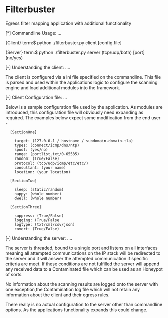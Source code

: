 Filterbuster
============

Egress filter mapping application with additional functionality

  [*] Commandline Usage: ...
  
  {Client}  term:$ python ./filterbuster.py client [config.file]
  
  {Server}  term:$ python ./filterbuster.py server (tcp/udp/both) [port] (no/yes)

  [-] Understanding the client: ....

  The client is configured via a ini file specified on the commandline. This file is parsed 
  and used within the applications logic to configure the scanning engine and load additional
  modules into the framework.
  
  [-] Client Configuration file: ...

  Below is a sample configuration file used by the application. As modules are introduced, this
  configuration file will obviously need expanding as required. The examples below expect some
  modification from the end user -

  
      [SectionOne]
        
        target: (127.0.0.1 / hostname / subdomain.domain.tla)
        types: (connect/icmp/dns/ntp)
        spoof: (yes/no)
        range: (portlist.txt/0-65535)
        random: (True/False)
        protocol: (tcp/udp/icmp/etc/etc/)
        consultant: (your name)
        location: (your location)
      
      [SectionTwo]
      
        sleep: (static/random)
        nappy: (whole number)
        dwell: (whole number)
      
      [SectionThree]
      
        suppress: (True/False)
        logging: (True/False
        logtype: (txt/xml/csv/json)
        covert: (True/False)

  
  [-] Understanding the server: ....
  
  The server is threaded, bound to a single port and listens on all interfaces meaning all attempted 
  communications on the IP stack will be redirected to the server and it will answer the attempted 
  communication if specific criteria are meet. If these conditions are not fulfilled the server will 
  append any received data to a Contaminated file which can be used as an Honeypot of sorts.
  
  No information about the scanning results are logged onto the server with one exception,the
  Contamination log file which will not retain any information about the client and their egress rules.
  
  There really is no actual configuration to the server other than commandline options. As the applications
  functionality expands this could change.
  
      
      
      
      
      
      
      
      
